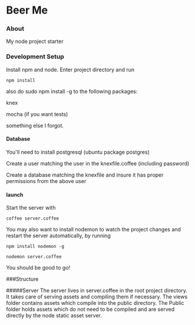 Beer Me
======

### About

My node project starter
### Development Setup

Install npm and node. 
Enter project directory and run 

`npm install`

also do sudo npm install -g <package> to the following packages: 


knex 

mocha (if you want tests)

something else I forgot.  

#### Database

You'll need to install postgresql (ubuntu package postgres) 

Create a user matching the user in the knexfile.coffee (including password)

Create a database matching the knexfile and insure it has proper permissions from the above user

#### launch

Start the server with 

`coffee server.coffee`

You may also want to install nodemon to watch the project changes and restart the server automatically, by running

`npm install nodemon -g`

`nodemon server.coffee`

You should be good to go!  

###Structure

#####Server
The server lives in server.coffee in the root project directory.  It takes care of serving assets and compiling them if necessary.  The views folder contains assets which compile into the public directory.  The Public folder holds assets which do not need to be compiled and are served directly by the node static asset server.  

